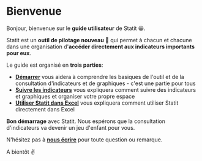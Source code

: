 # Bienvenue

Bonjour, bienvenue sur le **guide utilisateur** de Statit 😀.

Statit est un **outil de pilotage nouveau** 💪 qui permet à chacun et chacune dans une organisation d'**accéder directement aux indicateurs importants pour eux**.

Le guide est organisé en **trois parties**:

* [**Démarrer**](gs/access.md) vous aidera à comprendre les basiques de l'outil et de la consultation d'indicateurs et de graphiques - c'est une partie pour tous
* [**Suivre les indicateurs**](gs/publish.md) vous expliquera comment suivre des indicateurs et graphiques et organiser votre propre espace
* [**Utiliser Statit dans Excel**](excel/index.md) vous expliquera comment utiliser Statit directement dans Excel

**Bon démarrage** avec Statit. Nous espérons que la consultation d'indicateurs va devenir un jeu d'enfant pour vous.

N'hésitez pas à [**nous écrire**](mailto:hi@gostatit.com) pour toute question ou remarque.

A bientôt ✌️
